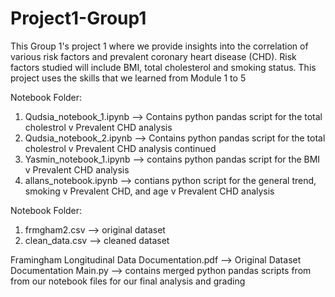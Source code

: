 # Project1-Group1
This Group 1's project 1 where we provide insights into the correlation of various risk factors and prevalent coronary heart disease (CHD). Risk factors studied will include BMI, total cholesterol and smoking status. 
This project uses the skills that we learned from Module 1 to 5

Notebook Folder:
1. Qudsia_notebook_1.ipynb --> Contains python pandas script for the total cholestrol v Prevalent CHD analysis 
2. Qudsia_notebook_2.ipynb --> Contains python pandas script for the total cholestrol v Prevalent CHD analysis continued 
3. Yasmin_notebook_1.ipynb --> contains python pandas script for the BMI v Prevalent CHD analysis
4. allans_notebook.ipynb --> contians python script for the general trend, smoking v Prevalent CHD, and age v Prevalent CHD analysis

Notebook Folder:
1. frmgham2.csv --> original dataset
2. clean_data.csv --> cleaned dataset

Framingham Longitudinal Data Documentation.pdf --> Original Dataset Documentation 
Main.py --> contains merged python pandas scripts from from our notebook files for our final analysis and grading
